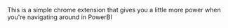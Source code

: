 This is a simple chrome extension that gives you a little more power when you're navigating around in PowerBI
